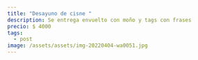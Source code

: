 ```yaml
---
title: "Desayuno de cisne "
description: Se entrega envuelto con moño y tags con frases
precio: $ 4000
tags:
  - post
image: /assets/assets/img-20220404-wa0051.jpg
---
```

